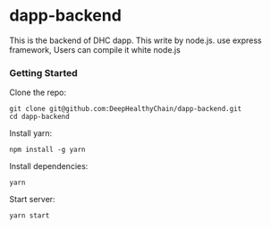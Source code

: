 # dapp-backend
This is the backend of DHC dapp. This write by node.js. use express framework,  Users can compile it white node.js

### Getting Started

Clone the repo:
<pre><code>git clone git@github.com:DeepHealthyChain/dapp-backend.git
cd dapp-backend</code></pre>

Install yarn:
<pre><code>npm install -g yarn</code></pre>

Install dependencies:
<pre><code>yarn</code></pre>

Start server:
<pre><code>yarn start</code></pre>
